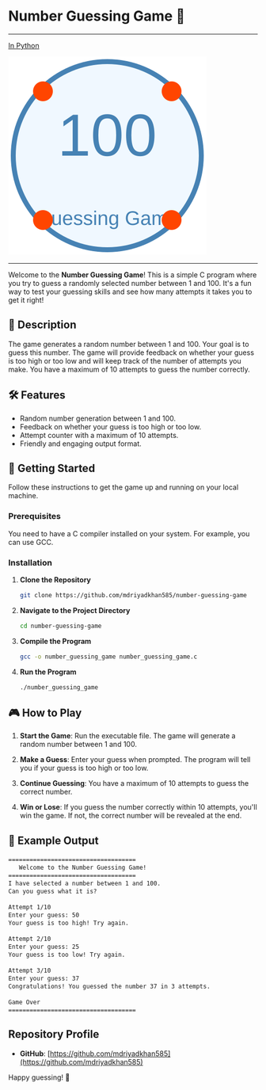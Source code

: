 # Number Guessing Game 🎲
---
[In Python]()

![Logo](logo.svg)

---
Welcome to the **Number Guessing Game**! This is a simple C program where you try to guess a randomly selected number between 1 and 100. It's a fun way to test your guessing skills and see how many attempts it takes you to get it right!

## 📜 Description

The game generates a random number between 1 and 100. Your goal is to guess this number. The game will provide feedback on whether your guess is too high or too low and will keep track of the number of attempts you make. You have a maximum of 10 attempts to guess the number correctly.

## 🛠️ Features

- Random number generation between 1 and 100.
- Feedback on whether your guess is too high or too low.
- Attempt counter with a maximum of 10 attempts.
- Friendly and engaging output format.

## 🚀 Getting Started

Follow these instructions to get the game up and running on your local machine.

### Prerequisites

You need to have a C compiler installed on your system. For example, you can use GCC.

### Installation

1. **Clone the Repository**

   ```bash
   git clone https://github.com/mdriyadkhan585/number-guessing-game
   ```

2. **Navigate to the Project Directory**

   ```bash
   cd number-guessing-game
   ```

3. **Compile the Program**

   ```bash
   gcc -o number_guessing_game number_guessing_game.c
   ```

4. **Run the Program**

   ```bash
   ./number_guessing_game
   ```

## 🎮 How to Play

1. **Start the Game**: Run the executable file. The game will generate a random number between 1 and 100.

2. **Make a Guess**: Enter your guess when prompted. The program will tell you if your guess is too high or too low.

3. **Continue Guessing**: You have a maximum of 10 attempts to guess the correct number.

4. **Win or Lose**: If you guess the number correctly within 10 attempts, you'll win the game. If not, the correct number will be revealed at the end.

## 📖 Example Output

```
====================================
   Welcome to the Number Guessing Game!
====================================
I have selected a number between 1 and 100.
Can you guess what it is?

Attempt 1/10
Enter your guess: 50
Your guess is too high! Try again.

Attempt 2/10
Enter your guess: 25
Your guess is too low! Try again.

Attempt 3/10
Enter your guess: 37
Congratulations! You guessed the number 37 in 3 attempts.

Game Over
====================================
```

## Repository Profile 


- **GitHub**: [https://github.com/mdriyadkhan585](https://github.com/mdriyadkhan585)

Happy guessing! 🎉
```
